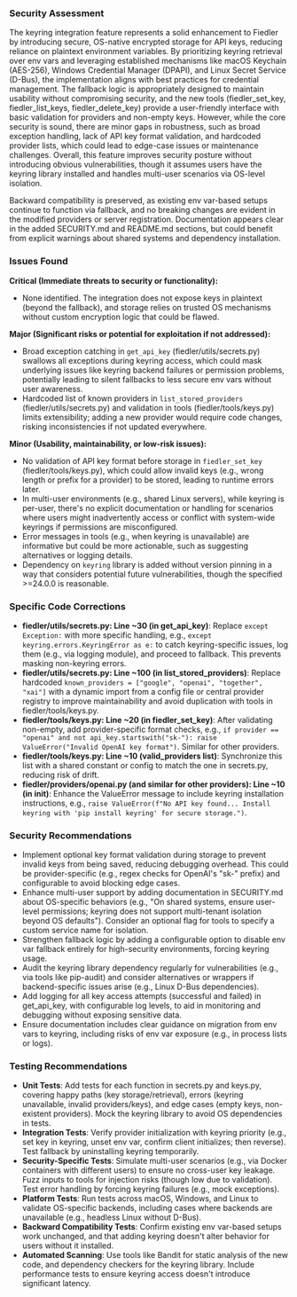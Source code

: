 ### Security Assessment

The keyring integration feature represents a solid enhancement to Fiedler by introducing secure, OS-native encrypted storage for API keys, reducing reliance on plaintext environment variables. By prioritizing keyring retrieval over env vars and leveraging established mechanisms like macOS Keychain (AES-256), Windows Credential Manager (DPAPI), and Linux Secret Service (D-Bus), the implementation aligns with best practices for credential management. The fallback logic is appropriately designed to maintain usability without compromising security, and the new tools (fiedler_set_key, fiedler_list_keys, fiedler_delete_key) provide a user-friendly interface with basic validation for providers and non-empty keys. However, while the core security is sound, there are minor gaps in robustness, such as broad exception handling, lack of API key format validation, and hardcoded provider lists, which could lead to edge-case issues or maintenance challenges. Overall, this feature improves security posture without introducing obvious vulnerabilities, though it assumes users have the keyring library installed and handles multi-user scenarios via OS-level isolation.

Backward compatibility is preserved, as existing env var-based setups continue to function via fallback, and no breaking changes are evident in the modified providers or server registration. Documentation appears clear in the added SECURITY.md and README.md sections, but could benefit from explicit warnings about shared systems and dependency installation.

### Issues Found

**Critical (Immediate threats to security or functionality):**
- None identified. The integration does not expose keys in plaintext (beyond the fallback), and storage relies on trusted OS mechanisms without custom encryption logic that could be flawed.

**Major (Significant risks or potential for exploitation if not addressed):**
- Broad exception catching in `get_api_key` (fiedler/utils/secrets.py) swallows all exceptions during keyring access, which could mask underlying issues like keyring backend failures or permission problems, potentially leading to silent fallbacks to less secure env vars without user awareness.
- Hardcoded list of known providers in `list_stored_providers` (fiedler/utils/secrets.py) and validation in tools (fiedler/tools/keys.py) limits extensibility; adding a new provider would require code changes, risking inconsistencies if not updated everywhere.

**Minor (Usability, maintainability, or low-risk issues):**
- No validation of API key format before storage in `fiedler_set_key` (fiedler/tools/keys.py), which could allow invalid keys (e.g., wrong length or prefix for a provider) to be stored, leading to runtime errors later.
- In multi-user environments (e.g., shared Linux servers), while keyring is per-user, there's no explicit documentation or handling for scenarios where users might inadvertently access or conflict with system-wide keyrings if permissions are misconfigured.
- Error messages in tools (e.g., when keyring is unavailable) are informative but could be more actionable, such as suggesting alternatives or logging details.
- Dependency on `keyring` library is added without version pinning in a way that considers potential future vulnerabilities, though the specified >=24.0.0 is reasonable.

### Specific Code Corrections

- **fiedler/utils/secrets.py: Line ~30 (in get_api_key)**: Replace `except Exception:` with more specific handling, e.g., `except keyring.errors.KeyringError as e:` to catch keyring-specific issues, log them (e.g., via logging module), and proceed to fallback. This prevents masking non-keyring errors.
- **fiedler/utils/secrets.py: Line ~100 (in list_stored_providers)**: Replace hardcoded `known_providers = ["google", "openai", "together", "xai"]` with a dynamic import from a config file or central provider registry to improve maintainability and avoid duplication with tools in fiedler/tools/keys.py.
- **fiedler/tools/keys.py: Line ~20 (in fiedler_set_key)**: After validating non-empty, add provider-specific format checks, e.g., `if provider == "openai" and not api_key.startswith("sk-"): raise ValueError("Invalid OpenAI key format")`. Similar for other providers.
- **fiedler/tools/keys.py: Line ~10 (valid_providers list)**: Synchronize this list with a shared constant or config to match the one in secrets.py, reducing risk of drift.
- **fiedler/providers/openai.py (and similar for other providers): Line ~10 (in __init__)**: Enhance the ValueError message to include keyring installation instructions, e.g., `raise ValueError(f"No API key found... Install keyring with 'pip install keyring' for secure storage.")`.

### Security Recommendations

- Implement optional key format validation during storage to prevent invalid keys from being saved, reducing debugging overhead. This could be provider-specific (e.g., regex checks for OpenAI's "sk-" prefix) and configurable to avoid blocking edge cases.
- Enhance multi-user support by adding documentation in SECURITY.md about OS-specific behaviors (e.g., "On shared systems, ensure user-level permissions; keyring does not support multi-tenant isolation beyond OS defaults"). Consider an optional flag for tools to specify a custom service name for isolation.
- Strengthen fallback logic by adding a configurable option to disable env var fallback entirely for high-security environments, forcing keyring usage.
- Audit the keyring library dependency regularly for vulnerabilities (e.g., via tools like pip-audit) and consider alternatives or wrappers if backend-specific issues arise (e.g., Linux D-Bus dependencies).
- Add logging for all key access attempts (successful and failed) in get_api_key, with configurable log levels, to aid in monitoring and debugging without exposing sensitive data.
- Ensure documentation includes clear guidance on migration from env vars to keyring, including risks of env var exposure (e.g., in process lists or logs).

### Testing Recommendations

- **Unit Tests**: Add tests for each function in secrets.py and keys.py, covering happy paths (key storage/retrieval), errors (keyring unavailable, invalid providers/keys), and edge cases (empty keys, non-existent providers). Mock the keyring library to avoid OS dependencies in tests.
- **Integration Tests**: Verify provider initialization with keyring priority (e.g., set key in keyring, unset env var, confirm client initializes; then reverse). Test fallback by uninstalling keyring temporarily.
- **Security-Specific Tests**: Simulate multi-user scenarios (e.g., via Docker containers with different users) to ensure no cross-user key leakage. Fuzz inputs to tools for injection risks (though low due to validation). Test error handling by forcing keyring failures (e.g., mock exceptions).
- **Platform Tests**: Run tests across macOS, Windows, and Linux to validate OS-specific backends, including cases where backends are unavailable (e.g., headless Linux without D-Bus).
- **Backward Compatibility Tests**: Confirm existing env var-based setups work unchanged, and that adding keyring doesn't alter behavior for users without it installed.
- **Automated Scanning**: Use tools like Bandit for static analysis of the new code, and dependency checkers for the keyring library. Include performance tests to ensure keyring access doesn't introduce significant latency.
